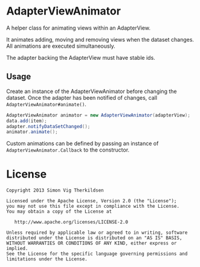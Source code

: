 AdapterViewAnimator
=============

A helper class for animating views within an AdapterView.

It animates adding, moving and removing views when the dataset changes. All animations are executed
simultaneously.

The adapter backing the AdapterView must have stable ids.

Usage
-----
Create an instance of the AdapterViewAnimator before changing the dataset.
Once the adapter has been notified of changes, call `AdapterViewAnimator#animate()`.

```java
AdapterViewAnimator animator = new AdapterViewAnimator(adapterView);
data.add(item);
adapter.notifyDataSetChanged();
animator.animate();
```

Custom animations can be defined by passing an instance of `AdapterViewAnimator.Callback`
to the constructor.





License
=======

    Copyright 2013 Simon Vig Therkildsen

    Licensed under the Apache License, Version 2.0 (the "License");
    you may not use this file except in compliance with the License.
    You may obtain a copy of the License at

       http://www.apache.org/licenses/LICENSE-2.0

    Unless required by applicable law or agreed to in writing, software
    distributed under the License is distributed on an "AS IS" BASIS,
    WITHOUT WARRANTIES OR CONDITIONS OF ANY KIND, either express or implied.
    See the License for the specific language governing permissions and
    limitations under the License.





